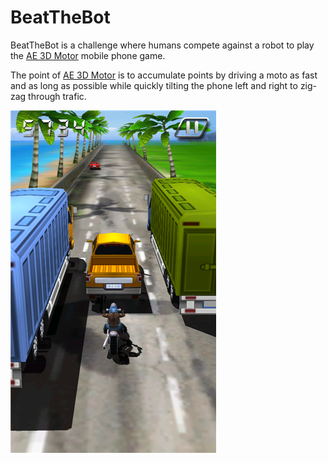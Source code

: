 # BeatTheBot

BeatTheBot is a challenge where humans compete against a robot to play the [AE 3D Motor](http://www.windowsphone.com/en-us/store/app/ae-3d-motor/bb5f1317-735d-4e60-a100-9c3f1692ee7c) mobile phone game.

The point of [AE 3D Motor](http://www.windowsphone.com/en-us/store/app/ae-3d-motor/bb5f1317-735d-4e60-a100-9c3f1692ee7c) is to accumulate points by driving a moto as fast and as long as possible while quickly tilting the phone left and right to zig-zag through trafic.

![](doc/AE-3D-Motor.png)
